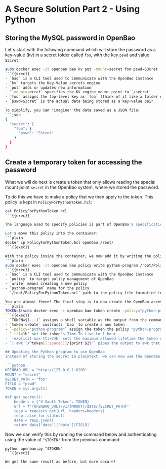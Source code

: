 # A Secure Solution Part 2 - Using Python
## Storing the MySQL password in OpenBao
Let´s start with the following command which will store the password as a key-value (kv) in a secret folder called `foo`, with the key `pswd` and value `S3cret`:
```bash
sudo docker exec -it openbao bao kv put -mount=secret foo pswd=S3cret
```{{exec}}
- `bao` is a CLI tool used to communicate with the OpenBao instance
- `kv` targets the Key-Value secrets engine
- `put` adds or updates new information
- `-mount=secret` specifies the KV engine mount point to `/secret`
- `foo` assigns the top-level key as `foo` (think of it like a folder or namespace)
- `pswd=S3cret` is the actual data being stored as a key-value pair

To simplify, you can *imagine* the data saved as a JSON file:
```json
{
  "secret": {
    "foo": {
      "pswd": "S3cret"
    }
  }
}  
```

## Create a temporary token for accessing the password 
What we will do next is create a token that only allows reading the special mount point `secret` in the OpenBao system, where we stored the password.

To do this we have to make a policy that we then apply to the token. This policy is kept in `PolicyForPythonToken.hcl`:
```bash
cat PolicyForPythonToken.hcl
```{{exec}}

The language used to specify policies is part of OpenBao's specification and can be customized for your specific needs, but here we will be satisfied with the policy file mentioned above.

Let's move this policy into the container:
```plain
docker cp PolicyForPythonToken.hcl openbao:/root/
```{{exec}}

With the policy inside the container, we now add it by writing the policy to OpenBao and calling it "python-program":
```plain
sudo docker exec -it openbao bao policy write python-program /root/PolicyForPythonToken.hcl
```{{exec}}
- `bao` is a CLI tool used to communicate with the OpenBao instance
- `policy` to target policy management of OpenBao
- `write` means creating a new policy
- `python-program` name for the policy
- `/root/PolicyForPythonToken.hcl` path to the policy file formatted for OpenBao

You are almost there! The final step is to now create the OpenBao access token using this newly created policy and save it as a shell variable:
```plain
TOKEN=$(sudo docker exec -i openbao bao token create -policy="python-program" -ttl=1h -explicit-max-ttl=24h | awk '/^token[[:space:]]/{print $2}')
```{{exec}}
- `TOKEN=$(...)` assigns a shell variable as the output from the command inside the parentheses
- `token create` instructs `bao` to create a new token
- `-policy="python-program"` assign the token the policy "python-program" (created before)
- `-ttl=1h` set the token's Time To Live to 1 hour
- `-explicit-max-ttl=24h` sets the maximum allowed lifetime the token can ever be renewed to 24 hours 
- `| awk '/^token[[:space:]]/{print $2}'` pipes the output to awk that matches the line starting with "token " and prints the second whitespace-separated field (token value)

## Updating the Python program to use OpenBao
Instead of storing the secret in plaintext, we can now use the OpenBao container that we have set up. We do this by utilizing the OpenBao HTTP API by crafting a request to the server where we authenticate by inputting the token and requesting the database password. We still use the same MySQL connector, but `get_secret` has been updated: 

```python
OPENBAO_URL = "http://127.0.0.1:8200" 
MOUNT = "secret"
SECRET_PATH = "foo"
FIELD = "pswd"
TOKEN = sys.argv[1]

def get_secret():
    headers = {"X-Vault-Token": TOKEN}
    url = f"{OPENBAO_URL}/v1/{MOUNT}/data/{SECRET_PATH}"
    resp = requests.get(url, headers=headers)
    resp.raise_for_status()
    data = resp.json()
    return data["data"]["data"][FIELD]
```

Now we can verify this by running the command below and authenticating using the value of `"$TOKEN"` from the previous command:
```plain
python openbao.py "$TOKEN"
```{{exec}}

We get the same result as before, but more secure!
